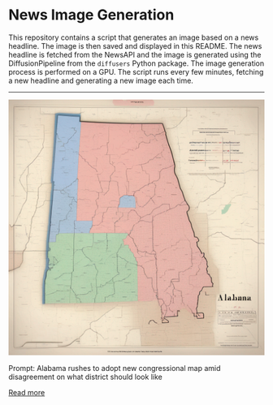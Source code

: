# News Image Generation
This repository contains a script that generates an image based on a news headline. The image is then saved and displayed in this README.
The news headline is fetched from the NewsAPI and the image is generated using the DiffusionPipeline from the `diffusers` Python package. The image generation process is performed on a GPU.
The script runs every few minutes, fetching a new headline and generating a new image each time.

---

![Generated Image](image.png)

Prompt: Alabama rushes to adopt new congressional map amid disagreement on what district should look like

[Read more](https://abcnews.go.com/US/wireStory/alabama-rushes-adopt-new-congressional-map-amid-disagreement-101323565)